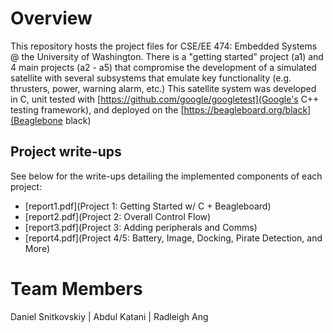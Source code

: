 # Overview
This repository hosts the project files for CSE/EE 474: Embedded Systems @ the University of Washington. There is a "getting started" project (a1) and 4 main projects (a2 - a5) that compromise the development of a simulated satellite with several subsystems that emulate key functionality (e.g. thrusters, power, warning alarm, etc.) This satellite system was developed in C, unit tested with [https://github.com/google/googletest](Google's C++ testing framework), and deployed on the [https://beagleboard.org/black](Beaglebone black)

## Project write-ups
See below for the write-ups detailing the implemented components of each project: 

* [report1.pdf](Project 1: Getting Started w/ C + Beagleboard)
* [report2.pdf](Project 2: Overall Control Flow)
* [report3.pdf](Project 3: Adding peripherals and Comms)
* [report4.pdf](Project 4/5: Battery, Image, Docking, Pirate Detection, and More)

# Team Members
Daniel Snitkovskiy | Abdul Katani | Radleigh Ang
